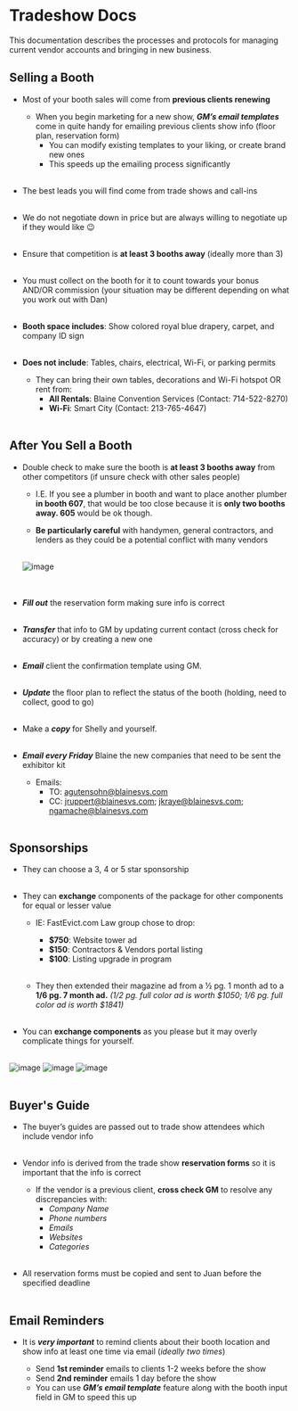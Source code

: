# Tradeshow Docs

This documentation describes the processes and protocols for managing current vendor accounts and bringing in new business.

## Selling a Booth

* Most of your booth sales will come from **previous clients renewing**
    * When you begin marketing for a new show, ***GM’s email templates*** come in quite handy for emailing previous clients show info (floor plan, reservation form)
        * You can modify existing templates to your liking, or create brand new ones
        * This speeds up the emailing process significantly <br/><br/>

* The best leads you will find come from trade shows and call-ins <br/><br/>

*	We do not negotiate down in price but are always willing to negotiate up if they would like 😉 <br/><br/>

*	Ensure that competition is **at least 3 booths away** (ideally more than 3) <br/><br/>

*	You must collect on the booth for it to count towards your bonus AND/OR commission (your situation may be different depending on what you work out with Dan) <br/><br/>

*	**Booth space includes**: Show colored royal blue drapery, carpet, and company ID sign <br/><br/>

* **Does not include**: Tables, chairs, electrical, Wi-Fi, or parking permits
    * They can bring their own tables, decorations and Wi-Fi hotspot OR rent from:
        * **All Rentals**: Blaine Convention Services (Contact: 714-522-8270)
        * **Wi-Fi**: Smart City (Contact: 213-765-4647) <br/><br/>

## After You Sell a Booth

*	Double check to make sure the booth is **at least 3 booths away** from other competitors (if unsure check with other sales people)

    * I.E. If you see a plumber in booth and want to place another plumber **in booth 607**, that would be too close because it is **only two booths away.  605** would be ok though.

    * **Be particularly careful** with handymen, general contractors, and lenders as they could be a potential conflict with many vendors <br/><br/>

    ![image](https://cloud.githubusercontent.com/assets/20076677/25453400/ad662680-2a7d-11e7-86db-2b8b1bc81468.png) <br/><br/><br/>

*	***Fill out*** the reservation form making sure info is correct <br/><br/>

*	***Transfer*** that info to GM by updating current contact (cross check for accuracy) or by creating a new one <br/><br/>

*	***Email*** client the confirmation template using GM. <br/><br/>

*	***Update*** the floor plan to reflect the status of the booth (holding, need to collect, good to go) <br/><br/>

*	Make a ***copy*** for Shelly and yourself. <br/><br/>

*	***Email every Friday*** Blaine the new companies that need to be sent the exhibitor kit
    * Emails:
        * TO: agutensohn@blainesvs.com
        * CC: jruppert@blainesvs.com; jkraye@blainesvs.com; ngamache@blainesvs.com <br/><br/>


## Sponsorships

*	They can choose a 3, 4 or 5 star sponsorship <br/><br/>

*	They can **exchange** components of the package for other components for equal or lesser value

    *	IE: FastEvict.com Law group chose to drop:

        *	**$750**: Website tower ad
        *	**$150**: Contractors & Vendors portal listing
        *	**$100**: Listing upgrade in program <br/><br/>

    *	They then extended their magazine ad from a ½ pg. 1 month ad to a **1/6 pg. 7 month ad.** *(1/2 pg. full color ad is worth $1050; 1/6 pg. full color ad is worth $1841)* <br/><br/>

*	You can **exchange components** as you please but it may overly complicate things for yourself. <br/><br/>


![image](https://cloud.githubusercontent.com/assets/20076677/25452833/d3b030f8-2a7b-11e7-9f28-a7c5d329dc20.png)
![image](https://cloud.githubusercontent.com/assets/20076677/25452935/2d1ff72c-2a7c-11e7-8ec2-e478aec6f3bc.png)
![image](https://cloud.githubusercontent.com/assets/20076677/25452983/4d47d330-2a7c-11e7-9797-d3cd111fc8db.png) <br/><br/>

## Buyer's Guide

*	The buyer’s guides are passed out to trade show attendees which include vendor info <br/><br/>

*	Vendor info is derived from the trade show **reservation forms** so it is important that the info is correct

    *	If the vendor is a previous client, **cross check GM** to resolve any discrepancies with:
        *	*Company Name*
        *	*Phone numbers*
        *	*Emails*
        *	*Websites*
        *	*Categories* <br/><br/>

*	All reservation forms must be copied and sent to Juan before the specified deadline <br/><br/>


## Email Reminders

*	It is ***very important*** to remind clients about their booth location and show info at least one time via email (*ideally two times*)

    *	Send **1st reminder** emails to clients 1-2 weeks before the show
    *	Send **2nd reminder** emails 1 day before the show
    *	You can use ***GM’s email template*** feature along with the booth input field in GM to speed this up <br/><br/>
